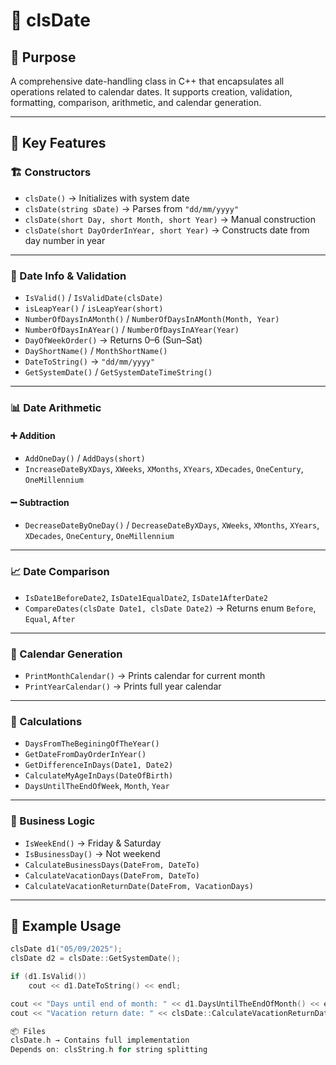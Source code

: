# 📅 clsDate

## 📌 Purpose
A comprehensive date-handling class in C++ that encapsulates all operations related to calendar dates. It supports creation, validation, formatting, comparison, arithmetic, and calendar generation.

---

## 🧱 Key Features

### 🏗️ Constructors
- `clsDate()` → Initializes with system date
- `clsDate(string sDate)` → Parses from `"dd/mm/yyyy"`
- `clsDate(short Day, short Month, short Year)` → Manual construction
- `clsDate(short DayOrderInYear, short Year)` → Constructs date from day number in year

---

### 📆 Date Info & Validation
- `IsValid()` / `IsValidDate(clsDate)`
- `isLeapYear()` / `isLeapYear(short)`
- `NumberOfDaysInAMonth()` / `NumberOfDaysInAMonth(Month, Year)`
- `NumberOfDaysInAYear()` / `NumberOfDaysInAYear(Year)`
- `DayOfWeekOrder()` → Returns 0–6 (Sun–Sat)
- `DayShortName()` / `MonthShortName()`
- `DateToString()` → `"dd/mm/yyyy"`
- `GetSystemDate()` / `GetSystemDateTimeString()`

---

### 📊 Date Arithmetic
#### ➕ Addition
- `AddOneDay()` / `AddDays(short)`
- `IncreaseDateByXDays`, `XWeeks`, `XMonths`, `XYears`, `XDecades`, `OneCentury`, `OneMillennium`

#### ➖ Subtraction
- `DecreaseDateByOneDay()` / `DecreaseDateByXDays`, `XWeeks`, `XMonths`, `XYears`, `XDecades`, `OneCentury`, `OneMillennium`

---

### 📈 Date Comparison
- `IsDate1BeforeDate2`, `IsDate1EqualDate2`, `IsDate1AfterDate2`
- `CompareDates(clsDate Date1, clsDate Date2)` → Returns enum `Before`, `Equal`, `After`

---

### 📅 Calendar Generation
- `PrintMonthCalendar()` → Prints calendar for current month
- `PrintYearCalendar()` → Prints full year calendar

---

### 📐 Calculations
- `DaysFromTheBeginingOfTheYear()`
- `GetDateFromDayOrderInYear()`
- `GetDifferenceInDays(Date1, Date2)`
- `CalculateMyAgeInDays(DateOfBirth)`
- `DaysUntilTheEndOfWeek`, `Month`, `Year`

---

### 🧮 Business Logic
- `IsWeekEnd()` → Friday & Saturday
- `IsBusinessDay()` → Not weekend
- `CalculateBusinessDays(DateFrom, DateTo)`
- `CalculateVacationDays(DateFrom, DateTo)`
- `CalculateVacationReturnDate(DateFrom, VacationDays)`

---

## 🧪 Example Usage
```cpp
clsDate d1("05/09/2025");
clsDate d2 = clsDate::GetSystemDate();

if (d1.IsValid())
    cout << d1.DateToString() << endl;

cout << "Days until end of month: " << d1.DaysUntilTheEndOfMonth() << endl;
cout << "Vacation return date: " << clsDate::CalculateVacationReturnDate(d1, 5).DateToString() << endl;

📦 Files
clsDate.h → Contains full implementation
Depends on: clsString.h for string splitting